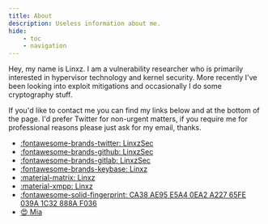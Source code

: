 ```yaml
---
title: About
description: Useless information about me.
hide:
    - toc
    - navigation
---
```


Hey, my name is Linxz. I am a vulnerability researcher who is primarily interested in hypervisor technology and kernel security. More recently I've been looking into exploit mitigations and occasionally I do some cryptography stuff.

If you'd like to contact me you can find my links below and at the bottom of the page. I'd prefer Twitter for non-urgent matters, if you require me for professional reasons please just ask for my email, thanks.

- [:fontawesome-brands-twitter: LinxzSec](https://twitter.com/linxzsec)
- [:fontawesome-brands-github: LinxzSec](https://github.com/linxzsec)
- [:fontawesome-brands-gitlab: LinxzSec](https://gitlab.com/linxzsec)
- [:fontawesome-brands-keybase: Linxz](https://keybase.io/linxz)
- [:material-matrix: Linxz](mailto:@linxz:matrix.org)
- [:material-xmpp: Linxz](mailto:Linxz@jabber.calyxinstitute.org)
- [:fontawesome-solid-fingerprint: CA38 AE95 E5A4 0EA2 A227 65FE 039A 1C32 888A F036](/pgp.txt)
- [:heart_eyes: Mia](/assets/mia.gif)